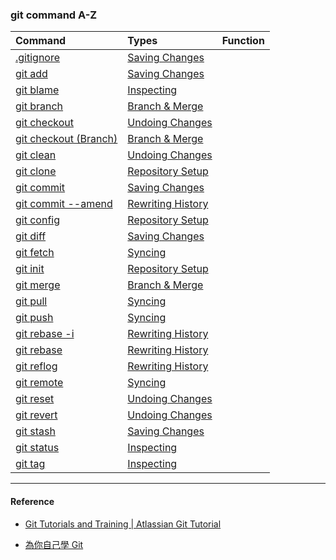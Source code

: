 ### git command A-Z

| Command | Types | Function |
| :--- | :--- | :--- |
| [.gitignore](command/gitignore.md) |[Saving Changes](SavingChanges.md)||
| [git add](command/gitadd.md)|[Saving Changes](SavingChanges.md)||
| [git blame](command/gitblame.md) |[Inspecting](Inspecting.md)||
| [git branch](command/gitbranch.md)|[Branch & Merge](gitsyncing.md)||
| [git checkout](command/gitcheckout.md)|[Undoing Changes](undoingchanges.md)||
| [git checkout (Branch)](command/gitcheckoutBranch.md)|[Branch & Merge](gitsyncing.md)||
| [git clean](command/gitclean.md)|[Undoing Changes](undoingchanges.md)||
| [git clone](command/gitinit.md)|[Repository Setup](RepositorySetup.md) ||
| [git commit](command/gitcommit.md)|[Saving Changes](SavingChanges.md)||
| [git commit --amend](command/gitcommit_amend.md)|[Rewriting History](RewritingHistory.md)||
| [git config](command/gitconfig.md) |[Repository Setup](RepositorySetup.md) ||
| [git diff](command/gitdiff.md)|[Saving Changes](SavingChanges.md)||
| [git fetch](command/gitfetch.md)|[Syncing](gitsyncing.md)||
| [git init](command/gitinit.md)|[Repository Setup](RepositorySetup.md) ||
| [git merge](command/gitmerge.md)|[Branch & Merge](gitsyncing.md)||
| [git pull](command/gitpull.md)|[Syncing](gitsyncing.md)||
| [git push](command/gitpush.md)|[Syncing](gitsyncing.md)||
| [git rebase -i](command/gitrebase_i.md)|[Rewriting History](RewritingHistory.md)||
| [git rebase](command/gitrebase.md)|[Rewriting History](RewritingHistory.md)||
| [git reflog](command/gitreflog.md)|[Rewriting History](RewritingHistory.md)||
| [git remote](command/gitremote.md)|[Syncing](gitsyncing.md)||
| [git reset](command/gitreset.md)|[Undoing Changes](undoingchanges.md)||
| [git revert](command/gitrevert.md)|[Undoing Changes](undoingchanges.md)||
| [git stash](command/gitstash.md)|[Saving Changes](SavingChanges.md)||
| [git status](command/gitstatus.md)|[Inspecting](Inspecting.md)||
| [git tag](command/gittag.md)|[Inspecting](Inspecting.md)||


---

#### Reference
* [Git Tutorials and Training | Atlassian Git Tutorial](https://www.atlassian.com/git/tutorials)
- [為你自己學 Git](https://gitbook.tw)




